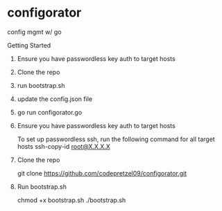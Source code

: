 # configorator
config mgmt w/ go


Getting Started

1. Ensure you have passwordless key auth to target hosts
2. Clone the repo
3. run bootstrap.sh
4. update the config.json file
5. go run configorator.go



1. Ensure you have passwordless key auth to target hosts

    To set up passwordless ssh, run the following command for all target hosts 
    ssh-copy-id root@X.X.X.X 

2. Clone the repo

    git clone https://github.com/codepretzel09/configorator.git

3. Run bootstrap.sh

    chmod +x bootstrap.sh
    ./bootstrap.sh 
